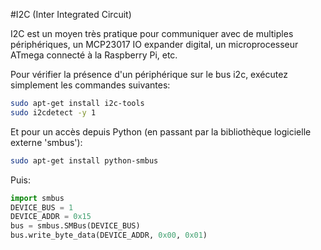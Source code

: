 <!--
---
name: I2C
description: broches i2c de la Raspberry Pi
pin:
  '3':
    name: Données
    direction: both
    active: high
  '5':
    name: Horloge
    direction: both
    active: high
  '27':
    name: EEPROM Données
    direction: both
    active: high
  '28':
    name: EEPROM Horloge
    direction: both
    active: high

-->
#I2C (Inter Integrated Circuit)

I2C est un moyen très pratique pour communiquer avec de multiples périphériques, un MCP23017 IO expander digital, un microprocesseur ATmega connecté à la Raspberry Pi, etc.

Pour vérifier la présence d'un périphérique sur le bus i2c, exécutez simplement les commandes suivantes:

```bash
sudo apt-get install i2c-tools
sudo i2cdetect -y 1
```

Et pour un accès depuis Python (en passant par la bibliothèque logicielle externe 'smbus'):

```bash
sudo apt-get install python-smbus
```

Puis:

```python
import smbus
DEVICE_BUS = 1
DEVICE_ADDR = 0x15
bus = smbus.SMBus(DEVICE_BUS)
bus.write_byte_data(DEVICE_ADDR, 0x00, 0x01)
```